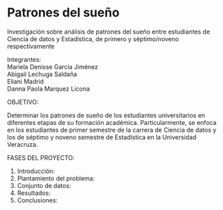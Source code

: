 # Patrones del sueño
Investigación sobre análisis de patrones del sueño entre estudiantes de Ciencia de datos y Estadística, de primero y séptimo/noveno respectivamente

Integrantes:          
Mariela Denisse García Jiménez   
Abigail Lechuga Saldaña	  
Eliani Madrid     
Danna Paola Marquez Licona  

OBJETIVO: 

Determinar los patrones de sueño de los estudiantes universitarios en diferentes etapas de su formación académica. Particularmente, se enfoca en los estudiantes
de primer semestre de la carrera de Ciencia de datos y los de séptimo y noveno semestre
de Estadística en la Universidad Veracruza. 

FASES DEL PROYECTO: 
1. Introducción:
3. Plantamiento del problema:
4. Conjunto de datos: 
5. Resultados:
6. Conclusiones:

